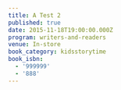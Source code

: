 ```yaml
---
title: A Test 2
published: true
date: 2015-11-18T19:00:00.000Z
program: writers-and-readers
venue: In-store
book_category: kidsstorytime
book_isbn:
  - '999999'
  - '888'
---
```


